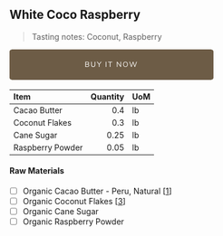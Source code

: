 ## White Coco Raspberry
> Tasting notes: Coconut, Raspberry

[![Buy Now](/assets/images/buy-now.png "Buy Now")](https://shop.osocra.com/products/22011512)

| Item | Quantity | UoM  |
| :---     | ---:    | :--- |
| Cacao Butter   | 0.4    | lb    |
| Coconut Flakes     | 0.3      | lb      |
| Cane Sugar    | 0.25      | lb      |
| Raspberry Powder    | 0.05      | lb      |


#### Raw Materials
- [ ] Organic Cacao Butter - Peru, Natural [[1](/vendors)]
- [ ] Organic Coconut Flakes [[3](/vendors)]
- [ ] Organic Cane Sugar
- [ ] Organic Raspberry Powder
